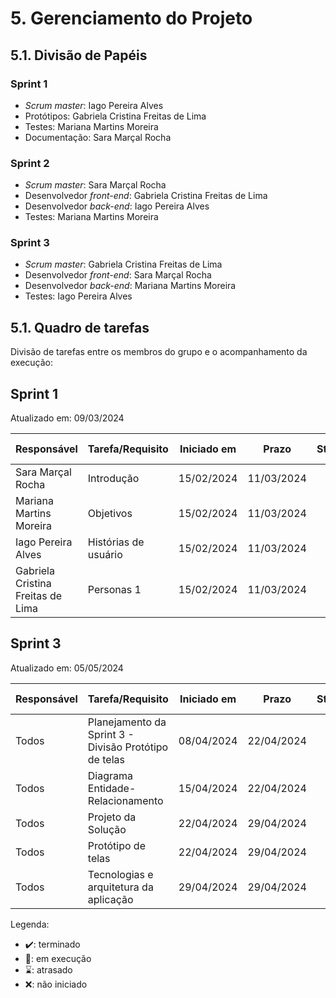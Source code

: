# 5. Gerenciamento do Projeto

## 5.1. Divisão de Papéis

### Sprint 1
- _Scrum master_: Iago Pereira Alves
- Protótipos: Gabriela Cristina Freitas de Lima
- Testes: Mariana Martins Moreira
- Documentação: Sara Marçal Rocha

### Sprint 2
- _Scrum master_: Sara Marçal Rocha
- Desenvolvedor _front-end_: Gabriela Cristina Freitas de Lima
- Desenvolvedor _back-end_: Iago Pereira Alves
- Testes: Mariana Martins Moreira

### Sprint 3
- _Scrum master_: Gabriela Cristina Freitas de Lima
- Desenvolvedor _front-end_: Sara Marçal Rocha 
- Desenvolvedor _back-end_: Mariana Martins Moreira
- Testes: Iago Pereira Alves


## 5.1. Quadro de tarefas

Divisão de tarefas entre os membros do grupo e o acompanhamento da execução:

## Sprint 1

Atualizado em: 09/03/2024

| Responsável   | Tarefa/Requisito | Iniciado em    | Prazo      | Status | Terminado em    |
| :----         |    :----         |      :----:    | :----:     | :----: | :----:          |
| Sara Marçal Rocha         | Introdução |15/02/2024 |11/03/2024| ✔️    | 09/03/2024 |
| Mariana Martins Moreira | Objetivos    |15/02/2024 |11/03/2024| ✔️    | 09/03/2024 |
| Iago Pereira Alves | Histórias de usuário  |15/02/2024 |11/03/2024| ✔️     | 09/03/2024 |
| Gabriela Cristina Freitas de Lima | Personas 1  |15/02/2024 |11/03/2024| ✔️   | 09/03/2024 |

## Sprint 3

Atualizado em: 05/05/2024

| Responsável   | Tarefa/Requisito                | Iniciado em    | Prazo      | Status | Terminado em    |
| :----         |    :----                        |      :----:    | :----:     | :----: | :----:          |
| Todos | Planejamento da Sprint 3  - Divisão Protótipo de telas      | 08/04/2024    | 22/04/2024  |✔️| 15/04/2024|
| Todos | Diagrama Entidade-Relacionamento| 15/04/2024 | 22/04/2024 | ✔️|22/04/2024|
|Todos | Projeto da Solução |22/04/2024| 29/04/2024 |✔️| 29/04/2024 |
|Todos | Protótipo de telas | 22/04/2024 | 29/04/2024 |   ✔️     |04/05/2024 |
| Todos | Tecnologias e arquitetura da aplicação | 29/04/2024 | 29/04/2024 |   ✔️     |04/05/2024 |



Legenda:
- ✔️: terminado
- 📝: em execução
- ⌛: atrasado
- ❌: não iniciado




